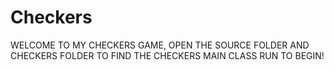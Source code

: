 # Checkers
WELCOME TO MY CHECKERS GAME, OPEN THE SOURCE FOLDER AND CHECKERS FOLDER TO FIND THE CHECKERS MAIN CLASS
RUN TO BEGIN!
